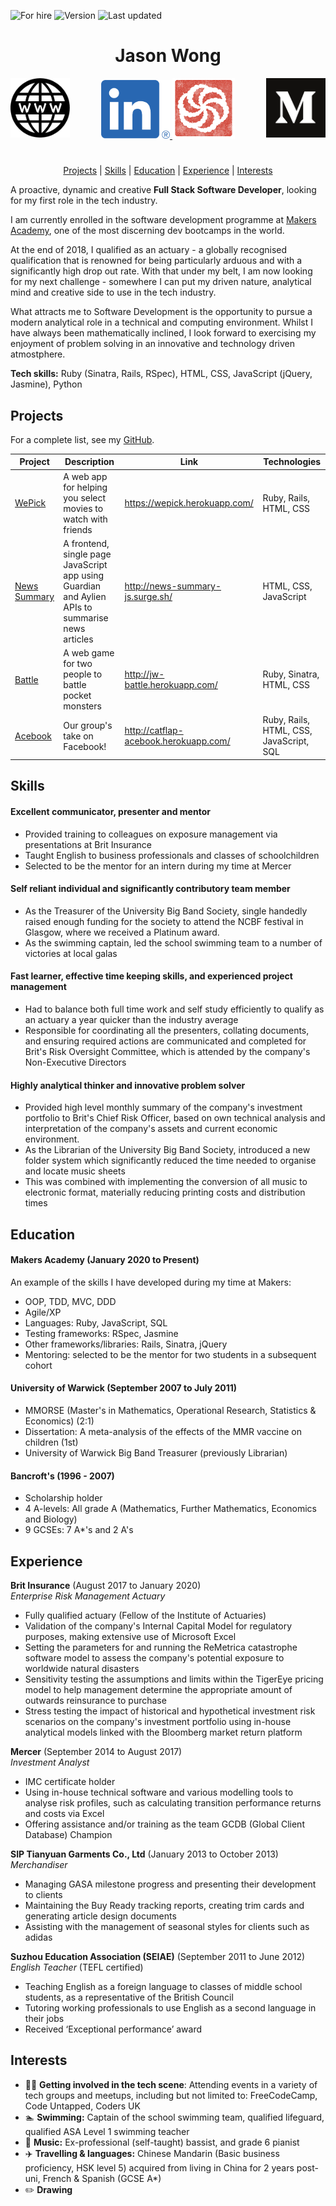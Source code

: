![For hire](https://img.shields.io/badge/Available_for_hire-Yes-brightgreen)
![Version](https://img.shields.io/badge/Version-1-blueviolet)
![Last updated](https://img.shields.io/badge/Last_updated-April_2020-blue)

<div align="center">

[//]: # (Testing how to make comments which aren't rendered)

# Jason Wong #

<a href="https://jason-wong.netlify.com"><img src="images/www.png" width="95" alt="My website" align="left">
<a href="https://www.linkedin.com/in/jasylwong/"><img src="images/linkedin.png" width="110" alt="LinkedIn">
<a href="https://www.codewars.com/users/jasylwong"><img src="images/codewars.png" width="100" alt="Codewars">
<a href="https://medium.com/@jasylwong"><img src="images/Monogram.svg" width="95" alt="Medium" align="right">

#

[Projects](#projects) | [Skills](#skills) | [Education](#education) | [Experience](#experience) | [Interests](#interests)

</div>




A proactive, dynamic and creative **Full Stack Software Developer**, looking for my first role in the tech industry. 

I am currently enrolled in the software development programme at [Makers Academy](https://makers.tech/), one of the most discerning dev bootcamps in the world.

At the end of 2018, I qualified as an actuary - a globally recognised qualification that is renowned for being particularly arduous and with a significantly high drop out rate. With that under my belt, I am now looking for my next challenge - somewhere I can put my driven nature, analytical mind and creative side to use in the tech industry.

What attracts me to Software Development is the opportunity to pursue a modern analytical role in a technical and computing environment. Whilst I have always been mathematically inclined, I look forward to exercising my enjoyment of problem solving in an innovative and technology driven atmostphere.

**Tech skills:** Ruby (Sinatra, Rails, RSpec), HTML, CSS, JavaScript (jQuery, Jasmine), Python

## Projects ##

For a complete list, see my [GitHub](https://github.com/jasylwong?tab=repositories).

| Project   | Description | Link | Technologies |
|---        |---          |---   |---           |
| [WePick](https://github.com/jasylwong/wepick) | A web app for helping you select movies to watch with friends | https://wepick.herokuapp.com/ | Ruby, Rails, HTML, CSS |
| [News Summary](https://github.com/jasylwong/noteApp) | A frontend, single page JavaScript app using Guardian and Aylien APIs to summarise news articles | http://news-summary-js.surge.sh/ | HTML, CSS, JavaScript |
| [Battle](https://github.com/jasylwong/battle) | A web game for two people to battle pocket monsters | http://jw-battle.herokuapp.com/ | Ruby, Sinatra, HTML, CSS |
| [Acebook](https://github.com/Kefuri/acebook-catflap) | Our group's take on Facebook! | http://catflap-acebook.herokuapp.com/ | Ruby, Rails, HTML, CSS, JavaScript, SQL |

## Skills ##

#### Excellent communicator, presenter and mentor ####
- Provided training to colleagues on exposure management via presentations at Brit Insurance
- Taught English to business professionals and classes of schoolchildren
- Selected to be the mentor for an intern during my time at Mercer

#### Self reliant individual and significantly contributory team member ####
- As the Treasurer of the University Big Band Society, single handedly raised enough funding for the society
to attend the NCBF festival in Glasgow, where we received a Platinum award.
- As the swimming captain, led the school swimming team to a number of victories at local galas

#### Fast learner, effective time keeping skills, and experienced project management ####
- Had to balance both full time work and self study efficiently to qualify as an actuary a year quicker than the industry average
- Responsible for coordinating all the presenters, collating documents, and ensuring required actions are communicated and completed for Brit's Risk Oversight Committee, which is attended by the company's Non-Executive Directors

#### Highly analytical thinker and innovative problem solver ####
- Provided high level monthly summary of the company's investment portfolio to Brit's Chief Risk Officer, based on own technical analysis and interpretation of the company's assets and current economic environment.
- As the Librarian of the University Big Band Society, introduced a new folder system which significantly reduced the time needed
to organise and locate music sheets
- This was combined with implementing the conversion of all music to electronic format, materially reducing printing costs and
distribution times

## Education ##

#### Makers Academy (January 2020 to Present)

An example of the skills I have developed during my time at Makers:
- OOP, TDD, MVC, DDD
- Agile/XP
- Languages: Ruby, JavaScript, SQL
- Testing frameworks: RSpec, Jasmine
- Other frameworks/libraries: Rails, Sinatra, jQuery
- Mentoring: selected to be the mentor for two students in a subsequent cohort

#### University of Warwick (September 2007 to July 2011)

- MMORSE (Master's in Mathematics, Operational Research, Statistics & Economics) (2:1)
- Dissertation: A meta-analysis of the effects of the MMR vaccine on children (1st)
- University of Warwick Big Band Treasurer (previously Librarian)

#### Bancroft's (1996 - 2007)

- Scholarship holder
- 4 A-levels: All grade A (Mathematics, Further Mathematics, Economics and Biology)
- 9 GCSEs: 7 A*'s and 2 A's

## Experience ##

**Brit Insurance** (August 2017 to January 2020)    
*Enterprise Risk Management Actuary*  
- Fully qualified actuary (Fellow of the Institute of Actuaries)
- Validation of the company's Internal Capital Model for regulatory purposes, making extensive use
of Microsoft Excel
- Setting the parameters for and running the ReMetrica catastrophe software model to assess the company's potential exposure to worldwide natural disasters
- Sensitivity testing the assumptions and limits within the TigerEye pricing model to help management
determine the appropriate amount of outwards reinsurance to purchase
- Stress testing the impact of historical and hypothetical investment risk scenarios on the company's investment
portfolio using in-house analytical models linked with the Bloomberg market return platform

**Mercer** (September 2014 to August 2017)   
*Investment Analyst*  
- IMC certificate holder
- Using in-house technical software and various modelling tools to analyse risk profiles, such as calculating 
transition performance returns and costs via Excel
- Offering assistance and/or training as the team GCDB (Global Client Database) Champion

**SIP Tianyuan Garments Co., Ltd** (January 2013 to October 2013)   
*Merchandiser*  
- Managing GASA milestone progress and presenting their development to clients
- Maintaining the Buy Ready tracking reports, creating trim cards and generating article design documents
- Assisting with the management of seasonal styles for clients such as adidas

**Suzhou Education Association (SEIAE)** (September 2011 to June 2012)   
*English Teacher* (TEFL certified)  
- Teaching English as a foreign language to classes of middle school students, as a representative of the British Council
- Tutoring working professionals to use English as a second language in their jobs
- Received ‘Exceptional performance’ award

## Interests ##

- 👨‍💻 **Getting involved in the tech scene**: Attending events in a variety of tech groups and meetups, including but not limited to: FreeCodeCamp, Code Untapped, Coders UK
- 🏊 **Swimming:** Captain of the school swimming team, qualified lifeguard, qualified ASA Level 1 swimming teacher
- 🎸 **Music:** Ex-professional (self-taught) bassist, and grade 6 pianist
- ✈️ **Travelling & languages:** Chinese Mandarin (Basic business proficiency, HSK level 5) acquired from living in China for 2 years post-uni, French & Spanish (GCSE A*)
- ✏️ **Drawing** 
